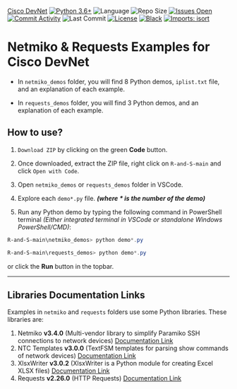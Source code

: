 [Cisco DevNet](https://img.shields.io/badge/Cisco-DevNet-blue?style=flat-square)
[![Python 3.6+](https://img.shields.io/badge/Python%203.6+-blue.svg?logo=python&logoColor=yellow&color=black&style=flat-square)](https://www.python.org/downloads)
![Language](https://img.shields.io/github/languages/top/Tes3awy/R-and-S?label=Python&style=flat-square)
![Repo Size](https://img.shields.io/github/repo-size/Tes3awy/R-and-S?label=Repo%20size&style=flat-square)
[![Issues Open](https://img.shields.io/github/issues/Tes3awy/R-and-S?label=Issues&style=flat-square)](https://github.com/Tes3awy/R-and-S/issues)
[![Commit Activity](https://img.shields.io/github/commit-activity/m/Tes3awy/R-and-S?color=orange&label=Commit%20activity&style=flat-square)](https://github.com/Tes3awy/R-and-S)
![Last Commit](https://img.shields.io/github/last-commit/Tes3awy/R-and-S?label=Last%20commit&style=flat-square)
[![License](https://img.shields.io/github/license/Tes3awy/R-and-S?label=License&style=flat-square&color=purple)](https://github.com/Tes3awy/R-and-S/blob/main/LICENSE)
[![Black](https://img.shields.io/badge/code%20style-black-000000.svg?style=flat-square)](https://github.com/psf/black)
[![Imports: isort](https://img.shields.io/badge/%20imports-isort-%231674b1?style=flat-square&labelColor=ef8336)](https://pycqa.github.io/isort/)

# Netmiko & Requests Examples for Cisco DevNet

- In `netmiko_demos` folder, you will find 8 Python demos, `iplist.txt` file, and an explanation of each example.

- In `requests_demos` folder, you will find 3 Python demos, and an explanation of each example.

## How to use?

1. `Download ZIP` by clicking on the green **Code** button.

2. Once downloaded, extract the ZIP file, right click on `R-and-S-main` and click `Open with Code`.

3. Open `netmiko_demos` or `requests_demos` folder in VSCode.

4. Explore each `demo*.py` file. _**(where **\*** is the number of the demo)**_

6. Run any Python demo by typing the following command in PowerShell terminal _(Either integrated terminal in VSCode or standalone Windows PowerShell/CMD)_:

```powershell
R-and-S-main\netmiko_demos> python demo*.py
```

```powershell
R-and-S-main\requests_demos> python demo*.py
```

or click the **Run** button in the topbar.

---

## Libraries Documentation Links

Examples in `netmiko` and `requests` folders use some Python libraries. These libraries are:

1. Netmiko **v3.4.0** (Multi-vendor library to simplify Paramiko SSH connections to network devices) [Documentation Link](https://github.com/ktbyers/netmiko/blob/develop/README.md)
2. NTC Templates **v3.0.0** (TextFSM templates for parsing show commands of network devices) [Documentation Link](https://github.com/networktocode/ntc-templates)
3. XlsxWriter **v3.0.2** (XlsxWriter is a Python module for creating Excel XLSX files) [Documentation Link](https://xlsxwriter.readthedocs.io/)
4. Requests **v2.26.0** (HTTP Requests) [Documentation Link](https://docs.python-requests.org/en/master/)
